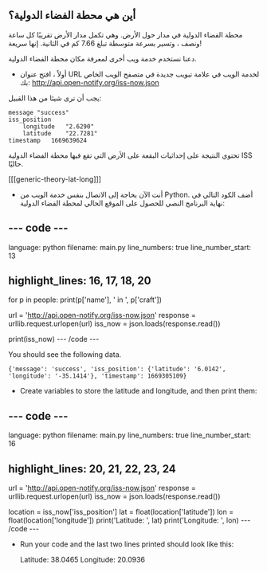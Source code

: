 ## أين هي محطة الفضاء الدولية؟

محطة الفضاء الدولية في مدار حول الأرض. وهي تكمل مدار الأرض تقريبًا كل ساعة ونصف ، وتسير بسرعة متوسطة تبلغ 7.66 كم في الثانية. إنها سريعة!

دعنا نستخدم خدمة ويب أخرى لمعرفة مكان محطة الفضاء الدولية.

+ أولاً ، افتح عنوان URL لخدمة الويب في علامة تبويب جديدة في متصفح الويب الخاص بك: <a href="http://api.open-notify.org/iss-now.json" target="_blank"> http://api.open-notify.org/iss-now.json </a>

يجب أن ترى شيئا من هذا القبيل:

    message "success"
    iss_position    
        longitude   "2.6290"
        latitude    "22.7281"
    timestamp   1669639624
    

تحتوي النتيجة على إحداثيات البقعة على الأرض التي تقع فيها محطة الفضاء الدولية ISS حاليًا.

[[[generic-theory-lat-long]]]

+ أنت الآن بحاجة إلى الاتصال بنفس خدمة الويب من Python. أضف الكود التالي في نهاية البرنامج النصي للحصول على الموقع الحالي لمحطة الفضاء الدولية:

## \--- code \---

language: python filename: main.py line_numbers: true line_number_start: 13

## highlight_lines: 16, 17, 18, 20

for p in people: print(p['name'], ' in ', p['craft'])

url = 'http://api.open-notify.org/iss-now.json' response = urllib.request.urlopen(url) iss_now = json.loads(response.read())

print(iss_now) \--- /code \---

You should see the following data.

    {'message': 'success', 'iss_position': {'latitude': '6.0142', 'longitude': '-35.1414'}, 'timestamp': 1669305109}
    

+ Create variables to store the latitude and longitude, and then print them:

## \--- code \---

language: python filename: main.py line_numbers: true line_number_start: 16

## highlight_lines: 20, 21, 22, 23, 24

url = 'http://api.open-notify.org/iss-now.json' response = urllib.request.urlopen(url) iss_now = json.loads(response.read())

location = iss_now['iss_position'] lat = float(location['latitude']) lon = float(location['longitude']) print('Latitude: ', lat) print('Longitude: ', lon) \--- /code \---

+ Run your code and the last two lines printed should look like this:

    Latitude:  38.0465
    Longitude:  20.0936